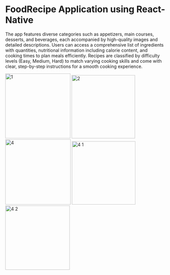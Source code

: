# FoodRecipe Application using React-Native

The app features diverse categories such as appetizers, main courses, desserts, and beverages, each accompanied by high-quality images and detailed descriptions.
Users can access a comprehensive list of ingredients with quantities, nutritional information including calorie content, and cooking times to plan meals efficiently.
Recipes are classified by difficulty levels (Easy, Medium, Hard) to match varying cooking skills and come with clear, step-by-step instructions for a smooth cooking experience.

<img width="205" alt="1" src="https://github.com/user-attachments/assets/25d910f2-ec17-4b2c-8d5e-05f5d1a94e6e">
<img width="200" alt="2" src="https://github.com/user-attachments/assets/f978639a-f999-4109-8923-1f8215febb34">

<img width="206" alt="4" src="https://github.com/user-attachments/assets/de344423-c60a-42a9-bf96-3917a79e43c5">
<img width="200" alt="4 1" src="https://github.com/user-attachments/assets/1b1c6918-deac-42bd-af32-864fd9a12f93">
<img width="203" alt="4 2" src="https://github.com/user-attachments/assets/4f94e29d-989f-4b6e-a9a0-12150168efe4">
